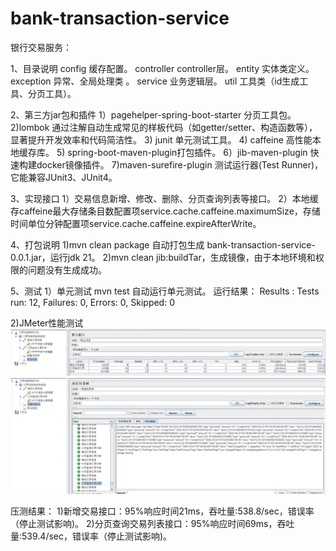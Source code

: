 # bank-transaction-service

银行交易服务：

1、目录说明
config 缓存配置。
controller controller层。
entity 实体类定义。
exception 异常、全局处理类 。
service 业务逻辑层。
util 工具类（id生成工具、分页工具）。

2、第三方jar包和插件
1）pagehelper-spring-boot-starter 分页工具包。 
2)lombok 通过注解自动生成常见的样板代码（如getter/setter、构造函数等），显著提升开发效率和代码简洁性。
3) junit 单元测试工具。
4) caffeine 高性能本地缓存库。
5) spring-boot-maven-plugin打包插件。
6）jib-maven-plugin 快速构建docker镜像插件。
7)maven-surefire-plugin 测试运行器(Test Runner)，它能兼容JUnit3、JUnit4。

3、实现接口 
1）交易信息新增、修改、删除、分页查询列表等接口。
2）本地缓存caffeine最大存储条目数配置项service.cache.caffeine.maximumSize，存储时间单位分钟配置项service.cache.caffeine.expireAfterWrite。

4、打包说明 
1)mvn clean package 自动打包生成 bank-transaction-service-0.0.1.jar，运行jdk 21。
2)mvn clean jib:buildTar，生成镜像，由于本地环境和权限的问题没有生成成功。

5、测试
1）单元测试 mvn test 自动运行单元测试。 
运行结果：
Results :
Tests run: 12, Failures: 0, Errors: 0, Skipped: 0

2)JMeter性能测试
![img.png](img.png)
![img_1.png](img_1.png)

压测结果：
1)新增交易接口：95%响应时间21ms，吞吐量:538.8/sec，错误率（停止测试影响)。
2)分页查询交易列表接口：95%响应时间69ms，吞吐量:539.4/sec，错误率（停止测试影响)。
